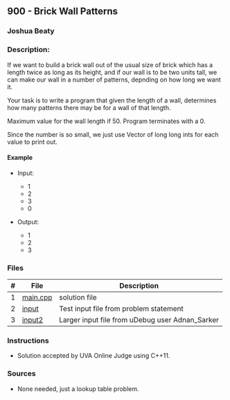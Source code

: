 ## 900 - Brick Wall Patterns
### Joshua Beaty
### Description:

If we want to build a brick wall out of the usual size of brick which has a length twice as long as its height, and if our wall is to be two units tall, we can make our wall in a number of patterns, depnding on how long we want it.

Your task is to write a program that given the length of a wall, determines how many patterns there may be for a wall of that length.

Maximum value for the wall length if 50. Program terminates with a 0.

Since the number is so small, we just use Vector of long long ints for each value to print out.

#### Example

- Input: 
    - 1
    - 2
    - 3
    - 0


- Output: 
    - 1
    - 2
    - 3

### Files

|   #   | File                       | Description                                                |
| :---: | -------------------------- | ---------------------------------------------------------- |
|   1   | [main.cpp](./main.cpp)     | solution file                                              |
|   2   | [input](./input)           | Test input file from problem statement                     |
|   3   | [input2](./input2)         | Larger input file from uDebug user Adnan_Sarker            |

### Instructions

- Solution accepted by UVA Online Judge using C++11.

### Sources

- None needed, just a lookup table problem.